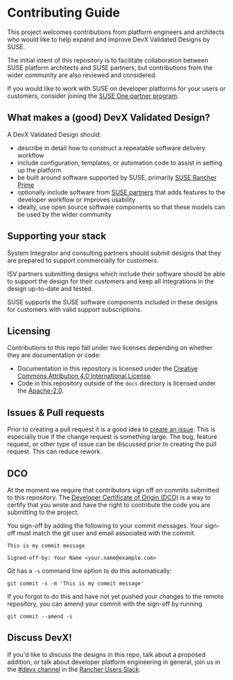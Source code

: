 # Contributing Guide

This project welcomes contributions from platform engineers and architects
who would like to help expand and improve DevX Validated Designs by SUSE. 

The initial intent of this repository is to facilitate collaboration between
SUSE platform architects and SUSE partners, but contributions from the wider
community are also reviewed and considered. 

If you would like to work with SUSE on developer platforms for your users or
customers, consider joining the [SUSE One partner
program](https://www.suse.com/partners/become-partner/).

## What makes a (good) DevX Validated Design? 

A DevX Validated Design should:
* describe in detail how to construct a repeatable software delivery workflow
* include configuration, templates, or automation code to assist in setting up the platform
* be built around software supported by SUSE, primarily [SUSE Rancher
  Prime](https://www.rancher.com/products/rancher-platform)
* optionally include software from [SUSE
  partners](https://www.suse.com/pcsc/home#search?platforms=1027) that adds
  features to the developer workflow or improves usability
* ideally, use open source software components so that these models can be used
  by the wider community

## Supporting your stack

System Integrator and consulting partners should submit designs that they are
prepared to support commercially for customers. 

ISV partners submitting designs which include their software should be able to
support the design for their customers and keep all integrations in the design
up-to-date and tested.

SUSE supports the SUSE software components included in these designs for
customers with valid support subscriptions. 

## Licensing

Contributions to this repo fall under two licenses depending on whether they are
documentation or code:

* Documentation in this repository is licensed under the [Creative Commons
  Attribution 4.0 International License](docs/LICENSE).
* Code in this repository outside of the `docs` directory is licensed under the
  [Apache-2.0](LICENSE).

## Issues & Pull requests

Prior to creating a pull request it is a good idea to [create an issue].
This is especially true if the change request is something large.
The bug, feature request, or other type of issue can be discussed prior to
creating the pull request. This can reduce rework.

[create an issue]: https://github.com/rancher/devx-designs/issues/new

## DCO

At the moment we require that contributors sign off on commits submitted to this
repository. The [Developer Certificate of Origin
(DCO)](https://probot.github.io/apps/dco/) is a way to certify that you wrote
and have the right to contribute the code you are submitting to the project.

You sign-off by adding the following to your commit messages. Your sign-off must
match the git user and email associated with the commit.

    This is my commit message

    Signed-off-by: Your Name <your.name@example.com>

Git has a `-s` command line option to do this automatically:

    git commit -s -m 'This is my commit message'

If you forgot to do this and have not yet pushed your changes to the remote
repository, you can amend your commit with the sign-off by running 

    git commit --amend -s 

## Discuss DevX!

If you'd like to discuss the designs in this repo, talk about a proposed
addition, or talk about developer platform engineering in general, join us in
the [#devx channel](https://app.slack.com/client/T3AU9F5MG/C08QXJ3BYJW) in the
[Rancher Users Slack](https://rancher-users.slack.com/).